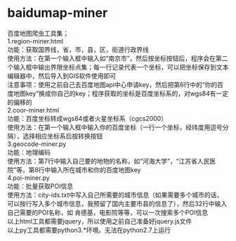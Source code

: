 # baidumap-miner
百度地图爬虫工具集；<br>
1.region-miner.html<br>
功能：获取国界线，省，市，县，区，街道行政界线<br>
使用方法：在第一个输入框中输入如“南京市”，然后按坐标按钮后，程序会在第二个输入框中输出界限坐标点集；每一行记录代表一个坐标，可以把坐标保存到文本编辑器中，然后导入到GIS软件使用即可<br>
注意事项：使用之前自己去百度地图api中心申请key，然后把第6行中的“你的百度地图key”换成你自己的key；程序获取的坐标是百度坐标系的，对wgs84有一定的偏移的<br>
2.coor-miner.html<br>
功能：百度坐标转成wgs84或者火星坐标系（cgcs2000）<br>
使用方法：在第一个输入框中输入你的百度坐标（一行一个坐标，经纬度用逗号分隔），选择相应坐标系后按转换按钮<br>
3.geocode-miner.py<br>
功能：地理编码<br>
使用方法：第7行中输入自己要的地物的名称，如“河海大学”，“江苏省人民医院”等，第8行中输入所在城市和你的百度地图key<br>
4.poi-miner.py<br>
功能：批量获取POI信息<br>
使用方法：city-ids.txt中写入自己所需要的城市信息（如果需要多个城市的话，可以按行写入多个城市信息，我预留了国内主要市县的信息了），然后32行中输入自己需要的POI名称，如 肯德基，电影院等等，可以一次搜索多个POI信息<br>
以上html工具都需要jquery，所以使用之前自己准备好jquery.js文件<br>
以上py工具都需要python3.*环境。无法在python2.7上运行<br>
